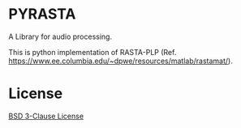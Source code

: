 # PYRASTA

A Library for audio processing.

This is python implementation of RASTA-PLP (Ref. https://www.ee.columbia.edu/~dpwe/resources/matlab/rastamat/).


# License

[BSD 3-Clause License](LICENSE)
